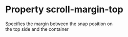 # Property scroll-margin-top

Specifies the margin between the snap position on  
the top side and the container  
